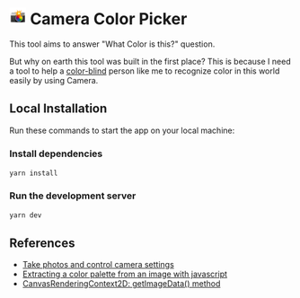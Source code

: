 # <img src="src/assets/what-color-logo.png" width="30" /> Camera Color Picker

This tool aims to answer "What Color is this?" question.

But why on earth this tool was built in the first place? This is because I need a tool to help a [color-blind](https://en.wikipedia.org/wiki/Color_blindness) person like me to recognize color in this world easily by using Camera.

## Local Installation

Run these commands to start the app on your local machine:

### Install dependencies

```
yarn install
```

### Run the development server

```
yarn dev
```

## References

- [Take photos and control camera settings](https://developer.chrome.com/blog/imagecapture)
- [Extracting a color palette from an image with javascript](https://dev.to/producthackers/creating-a-color-palette-with-javascript-44ip)
- [CanvasRenderingContext2D: getImageData() method](https://developer.mozilla.org/en-US/docs/Web/API/CanvasRenderingContext2D/getImageData)
